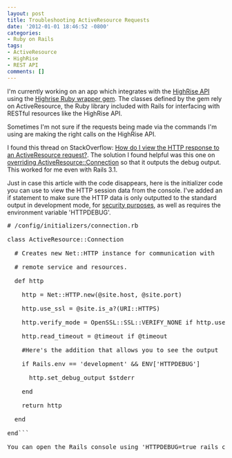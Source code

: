 ```yaml
---
layout: post
title: Troubleshooting ActiveResource Requests
date: '2012-01-01 18:46:52 -0800'
categories:
- Ruby on Rails
tags:
- ActiveResource
- HighRise
- REST API
comments: []
---
```

I'm currently working on an app which integrates with the <a href="http://developer.37signals.com/highrise/people" target="_blank">HighRise API</a> using the <a href="https://github.com/tapajos/highrise" target="_blank">Highrise Ruby wrapper gem</a>. The classes defined by the gem rely on ActiveResource, the Ruby library included with Rails for interfacing with RESTful resources like the HighRise API.

Sometimes I'm not sure if the requests being made via the commands I'm using are making the right calls on the HighRise API.

I found this thread on StackOverflow: <a href="http://stackoverflow.com/questions/227907/how-do-i-view-the-http-response-to-an-activeresource-request" target="_blank">How do I view the HTTP response to an ActiveResource request?</a>. The solution I found helpful was this one on <a href="http://www.jroller.com/bokmann/entry/debugging_activerecord_web_services" target="_blank">overriding ActiveResource::Connection</a> so that it outputs the debug output. This worked for me even with Rails 3.1.

Just in case this article with the code disappears, here is the initializer code you can use to view the HTTP session data from the console. I've added an if statement to make sure the HTTP data is only outputted to the standard output in development mode, for <a href="http://ruby-doc.org/stdlib-1.9.3/libdoc/net/http/rdoc/Net/HTTP.html#method-i-set_debug_output" target="_blank">security purposes</a>, as well as requires the environment variable 'HTTPDEBUG'.

<pre class="brush:rails"># /config/initializers/connection.rb

class ActiveResource::Connection

  # Creates new Net::HTTP instance for communication with

  # remote service and resources.

  def http

    http = Net::HTTP.new(@site.host, @site.port)

    http.use_ssl = @site.is_a?(URI::HTTPS)

    http.verify_mode = OpenSSL::SSL::VERIFY_NONE if http.use_ssl

    http.read_timeout = @timeout if @timeout

    #Here's the addition that allows you to see the output

    if Rails.env == 'development' &amp;&amp; ENV['HTTPDEBUG']

      http.set_debug_output $stderr

    end

    return http

  end

end```

You can open the Rails console using 'HTTPDEBUG=true rails c' to activate the console with debugging output displayed in the console mode.

